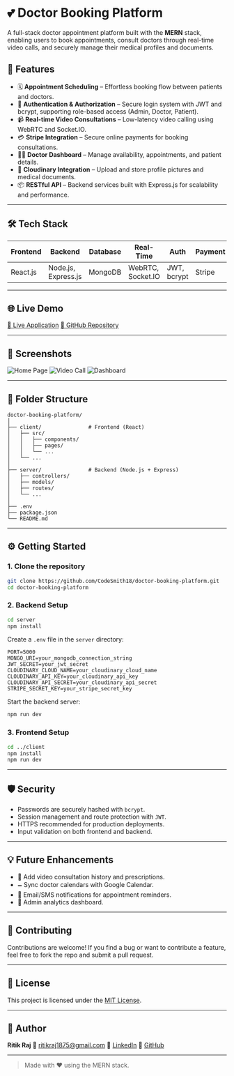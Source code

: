 # 💕 Doctor Booking Platform

A full-stack doctor appointment platform built with the **MERN** stack, enabling users to book appointments, consult doctors through real-time video calls, and securely manage their medical profiles and documents.

## 🚀 Features

* 🗓️ **Appointment Scheduling** – Effortless booking flow between patients and doctors.
* 🔐 **Authentication & Authorization** – Secure login system with JWT and bcrypt, supporting role-based access (Admin, Doctor, Patient).
* 📹 **Real-time Video Consultations** – Low-latency video calling using WebRTC and Socket.IO.
* 💳 **Stripe Integration** – Secure online payments for booking consultations.
* 🧑‍⚕️ **Doctor Dashboard** – Manage availability, appointments, and patient details.
* 📁 **Cloudinary Integration** – Upload and store profile pictures and medical documents.
* 📦 **RESTful API** – Backend services built with Express.js for scalability and performance.

---

## 🛠️ Tech Stack

| Frontend | Backend             | Database | Real-Time         | Auth        | Payment | Storage    |
| -------- | ------------------- | -------- | ----------------- | ----------- | ------- | ---------- |
| React.js | Node.js, Express.js | MongoDB  | WebRTC, Socket.IO | JWT, bcrypt | Stripe  | Cloudinary |

---

## 🌐 Live Demo

[🔗 Live Application](https://your-live-demo-link.com)
[📁 GitHub Repository](https://github.com/CodeSmith18/doctor-booking-platform)

---

## 📸 Screenshots

<!-- Replace with actual screenshots if available -->

![Home Page](./screenshots/home.png)
![Video Call](./screenshots/video-call.png)
![Dashboard](./screenshots/dashboard.png)

---

## 📁 Folder Structure

```
doctor-booking-platform/
│
├── client/               # Frontend (React)
│   ├── src/
│   │   ├── components/
│   │   ├── pages/
│   │   └── ...
│   └── ...
│
├── server/               # Backend (Node.js + Express)
│   ├── controllers/
│   ├── models/
│   ├── routes/
│   └── ...
│
├── .env
├── package.json
└── README.md
```

---

## ⚙️ Getting Started

### 1. Clone the repository

```bash
git clone https://github.com/CodeSmith18/doctor-booking-platform.git
cd doctor-booking-platform
```

### 2. Backend Setup

```bash
cd server
npm install
```

Create a `.env` file in the `server` directory:

```env
PORT=5000
MONGO_URI=your_mongodb_connection_string
JWT_SECRET=your_jwt_secret
CLOUDINARY_CLOUD_NAME=your_cloudinary_cloud_name
CLOUDINARY_API_KEY=your_cloudinary_api_key
CLOUDINARY_API_SECRET=your_cloudinary_api_secret
STRIPE_SECRET_KEY=your_stripe_secret_key
```

Start the backend server:

```bash
npm run dev
```

### 3. Frontend Setup

```bash
cd ../client
npm install
npm run dev
```

---

## 🛡️ Security

* Passwords are securely hashed with `bcrypt`.
* Session management and route protection with `JWT`.
* HTTPS recommended for production deployments.
* Input validation on both frontend and backend.

---

## 💡 Future Enhancements

* 🧪 Add video consultation history and prescriptions.
* 🗕️ Sync doctor calendars with Google Calendar.
* 📨 Email/SMS notifications for appointment reminders.
* 📒 Admin analytics dashboard.

---

## 🤝 Contributing

Contributions are welcome!
If you find a bug or want to contribute a feature, feel free to fork the repo and submit a pull request.

---

## 📄 License

This project is licensed under the [MIT License](LICENSE).

---

## 👤 Author

**Ritik Raj**
📧 [ritikraj1875@gmail.com](mailto:ritikraj1875@gmail.com)
🔗 [LinkedIn](https://linkedin.com/in/ritik-raj1875)
🐝 [GitHub](https://github.com/CodeSmith18)

---

> Made with ❤️ using the MERN stack.
